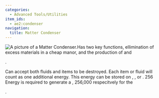 ```yaml
---
categories:
  - Advanced Tools/Utilities
item_ids:
  - ae2:condenser
navigation:
  title: Matter Condenser
---
```


![A picture of a Matter Condenser.](../../../../public/assets/large/matter_condenser.png)Has
two key functions, ellimination of excess materials in a cheap manor, and the
production of <ItemLink id="singularity"/> and

<ItemLink id="matter_ball" />.

Can accept both fluids and items to be destroyed. Each item or fluid will
count as one additional energy. This energy can be stored on <ItemLink
id="cell_component_1k"/>, <ItemLink
id="cell_component_4k"/>, <ItemLink
id="cell_component_16k"/> or <ItemLink
id="cell_component_64k"/>. 256 Energy is
required to generate a <ItemLink
id="matter_ball"/>, 256,000 respecitvely for the

<ItemLink id="singularity" />.

<RecipeFor id="condenser" />
